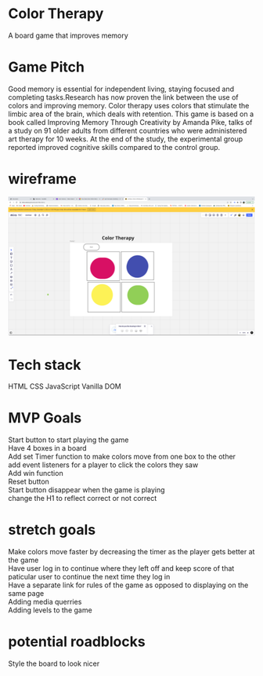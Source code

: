 # Color Therapy
A board game that improves memory
# Game Pitch
Good memory is essential for independent living, staying focused and completing tasks.Research has now proven the link between the use of colors and improving memory. Color therapy uses colors that stimulate the limbic area of the brain, which deals with retention. This game is based on a book called Improving Memory Through Creativity by Amanda Pike, talks of a study on 91 older adults from different countries who were administered art therapy for 10 weeks. At the end of the study, the experimental group reported improved cognitive skills compared to the control group.
# wireframe
![wireframe](./wireframe.png)



# Tech stack
HTML
CSS
JavaScript
Vanilla DOM

# MVP Goals
Start button to start playing the game<br>
Have 4 boxes in a board<br>
Add set Timer function to make colors move from one box to the other <br>
add event listeners for a player to click the colors they saw<br>
Add win function <br>
Reset button <br>
Start button disappear when the game is playing<br>
change the H1 to reflect correct or not correct<br>



# stretch goals
Make colors move faster by decreasing the timer as the player gets better at the game<br>
Have user log in to continue where they left off and keep score of that paticular user to continue the next time they log in <br>
Have a separate link for rules of the game as opposed to displaying on the same page <br>
Adding media querries<br>
Adding levels to the game<br>




# potential roadblocks
Style the board to look nicer
